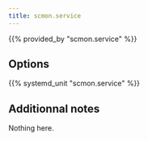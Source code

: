 ```yaml
---
title: scmon.service
---
```


{{% provided_by "scmon.service" %}}

## Options

{{% systemd_unit "scmon.service" %}}

## Additionnal notes

Nothing here.